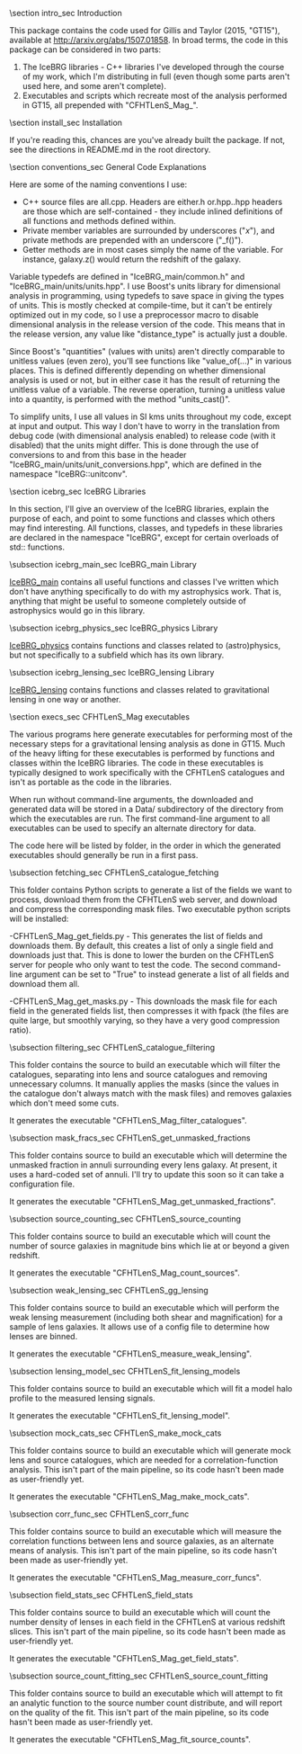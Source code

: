 \section intro_sec Introduction

This package contains the code used for Gillis and Taylor (2015, "GT15"), available at
http://arxiv.org/abs/1507.01858. In broad terms, the code in this package can
be considered in two parts:

1. The IceBRG libraries - C++ libraries I've developed through the course of my work,
which I'm distributing in full (even though some parts aren't used here, and some
aren't complete).
2. Executables and scripts which recreate most of the analysis performed in GT15, all
prepended with "CFHTLenS_Mag_".


\section install_sec Installation

If you're reading this, chances are you've already built the package. If not, see
the directions in README.md in the root directory.


\section conventions_sec General Code Explanations

Here are some of the naming conventions I use:

- C++ source files are all.cpp. Headers are either.h or.hpp..hpp headers are those
which are self-contained - they include inlined definitions of all functions and methods
defined within.
- Private member variables are surrounded by underscores ("_x_"), and private methods are
prepended with an underscore ("_f()").
- Getter methods are in most cases simply the name of the variable. For instance,
galaxy.z() would return the redshift of the galaxy.

Variable typedefs are defined in "IceBRG_main/common.h" and "IceBRG_main/units/units.hpp".
I use Boost's units library for dimensional analysis in programming, using typedefs to save
space in giving the types of units. This is mostly checked at compile-time, but it can't be
entirely optimized out in my code, so I use a preprocessor macro to disable dimensional
analysis in the release version of the code. This means that in the release version, any value
like "distance_type" is actually just a double.

Since Boost's "quantities" (values with units) aren't directly comparable to unitless values
(even zero), you'll see functions like "value_of(...)" in various places. This is defined
differently depending on whether dimensional analysis is used or not, but in either case it has
the result of returning the unitless value of a variable. The reverse operation, turning a
unitless value into a quantity, is performed with the method "units_cast<T>()".

To simplify units, I use all values in SI kms units throughout my code, except at input and
output. This way I don't have to worry in the translation from debug code (with dimensional
analysis enabled) to release code (with it disabled) that the units might differ. This is done
through the use of conversions to and from this base in the header
"IceBRG_main/units/unit_conversions.hpp", which are defined in the namespace "IceBRG::unitconv".


\section icebrg_sec IceBRG Libraries

In this section, I'll give an overview of the IceBRG libraries, explain the purpose of
each, and point to some functions and classes which others may find interesting. All
functions, classes, and typedefs in these libraries are declared in the namespace
"IceBRG", except for certain overloads of std:: functions.


\subsection icebrg_main_sec IceBRG_main Library

[IceBRG_main](md_IceBRG_main.html) contains all useful functions and classes I've written which don't have
anything specifically to do with my astrophysics work. That is, anything that might be
useful to someone completely outside of astrophysics would go in this library.


\subsection icebrg_physics_sec IceBRG_physics Library

[IceBRG_physics](md_IceBRG_physics.html) contains functions and classes related to (astro)physics, but not
specifically to a subfield which has its own library.


\subsection icebrg_lensing_sec IceBRG_lensing Library

[IceBRG_lensing](md_IceBRG_lensing.html) contains functions and classes related to gravitational lensing in one
way or another.


\section execs_sec CFHTLenS_Mag executables

The various programs here generate executables for performing most of the necessary steps for
a gravitational lensing analysis as done in GT15. Much of the heavy lifting for these
executables is performed by functions and classes within the IceBRG libraries. The code in
these executables is typically designed to work specifically with the CFHTLenS catalogues and
isn't as portable as the code in the libraries.

When run without command-line arguments, the downloaded and generated data will be stored in a
Data/ subdirectory of the directory from which the executables are run. The first command-line
argument to all executables can be used to specify an alternate directory for data.

The code here will be listed by folder, in the order in which the generated executables should
generally be run in a first pass.


\subsection fetching_sec CFHTLenS_catalogue_fetching

This folder contains Python scripts to generate a list of the fields we want to process,
download them from the CFHTLenS web server, and download and compress the corresponding
mask files. Two executable python scripts will be installed:

-CFHTLenS_Mag_get_fields.py - This generates the list of fields and downloads them. By default,
this creates a list of only a single field and downloads just that. This is done to lower
the burden on the CFHTLenS server for people who only want to test the code. The second
command-line argument can be set to "True" to instead generate a list of all fields and
download them all.

-CFHTLenS_Mag_get_masks.py - This downloads the mask file for each field in the generated fields
list, then compresses it with fpack (the files are quite large, but smoothly varying, so they
have a very good compression ratio).


\subsection filtering_sec CFHTLenS_catalogue_filtering

This folder contains the source to build an executable which will filter the catalogues,
separating into lens and source catalogues and removing unnecessary columns. It manually
applies the masks (since the values in the catalogue don't always match with the mask files)
and removes galaxies which don't meed some cuts.

It generates the executable "CFHTLenS_Mag_filter_catalogues".


\subsection mask_fracs_sec CFHTLenS_get_unmasked_fractions

This folder contains source to build an executable which will determine the unmasked fraction
in annuli surrounding every lens galaxy. At present, it uses a hard-coded set of annuli. I'll
try to update this soon so it can take a configuration file.

It generates the executable "CFHTLenS_Mag_get_unmasked_fractions".


\subsection source_counting_sec CFHTLenS_source_counting

This folder contains source to build an executable which will count the number of source galaxies
in magnitude bins which lie at or beyond a given redshift.

It generates the executable "CFHTLenS_Mag_count_sources".


\subsection weak_lensing_sec CFHTLenS_gg_lensing

This folder contains source to build an executable which will perform the weak lensing measurement
(including both shear and magnification) for a sample of lens galaxies. It allows use of a config
file to determine how lenses are binned.

It generates the executable "CFHTLenS_measure_weak_lensing".


\subsection lensing_model_sec CFHTLenS_fit_lensing_models

This folder contains source to build an executable which will fit a model halo profile to the
measured lensing signals.

It generates the executable "CFHTLenS_fit_lensing_model".


\subsection mock_cats_sec CFHTLenS_make_mock_cats

This folder contains source to build an executable which will generate mock lens and source
catalogues, which are needed for a correlation-function analysis. This isn't part of the main
pipeline, so its code hasn't been made as user-friendly yet.

It generates the executable "CFHTLenS_Mag_make_mock_cats".


\subsection corr_func_sec CFHTLenS_corr_func

This folder contains source to build an executable which will measure the correlation functions
between lens and source galaxies, as an alternate means of analysis. This isn't part of the main
pipeline, so its code hasn't been made as user-friendly yet.

It generates the executable "CFHTLenS_Mag_measure_corr_funcs".


\subsection field_stats_sec CFHTLenS_field_stats

This folder contains source to build an executable which will count the number density of lenses
in each field in the CFHTLenS at various redshift slices. This isn't part of the main
pipeline, so its code hasn't been made as user-friendly yet.

It generates the executable "CFHTLenS_Mag_get_field_stats".


\subsection source_count_fitting_sec CFHTLenS_source_count_fitting

This folder contains source to build an executable which will attempt to fit an analytic function
to the source number count distribute, and will report on the quality of the fit. This isn't part
of the main pipeline, so its code hasn't been made as user-friendly yet.

It generates the executable "CFHTLenS_Mag_fit_source_counts".
